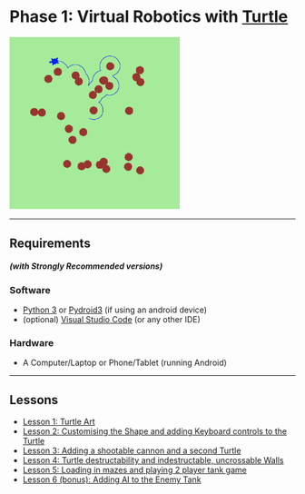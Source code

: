 # Phase 1: Virtual Robotics with [Turtle](https://docs.python.org/3/library/turtle.html)

<img src="turtles_screenshot.png" width="300">

---
## Requirements 
##### (with Strongly Recommended versions)
### Software
* [Python 3](https://www.python.org/download/releases/3.0/) or [Pydroid3](https://play.google.com/store/apps/details?id=ru.iiec.pydroid3&hl=en_GB&gl=US) (if using an android device)
* (optional) [Visual Studio Code](https://code.visualstudio.com/) (or any other IDE)
### Hardware
* A Computer/Laptop or Phone/Tablet (running Android)
--- 

## Lessons
* [Lesson 1: Turtle Art](lesson_1/README.md)
* [Lesson 2: Customising the Shape and adding Keyboard controls to the Turtle](lesson_2/README.md)
* [Lesson 3: Adding a shootable cannon and a second Turtle](lesson_3/README.md)
* [Lesson 4: Turtle destructability and indestructable, uncrossable Walls](lesson_4/README.md)
* [Lesson 5: Loading in mazes and playing 2 player tank game](lesson_5/README.md)
* [Lesson 6 (bonus): Adding AI to the Enemy Tank](lesson_6/README.md)